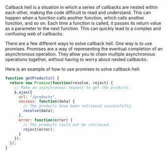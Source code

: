 Callback hell is a situation in which a series of callbacks are nested within each other, making the code difficult to read and understand. This can happen when a function calls another function, which calls another function, and so on. Each time a function is called, it passes its return value as a parameter to the next function. This can quickly lead to a complex and confusing web of callbacks.

There are a few different ways to solve callback hell. One way is to use promises. Promises are a way of representing the eventual completion of an asynchronous operation. They allow you to chain multiple asynchronous operations together, without having to worry about nested callbacks.

Here is an example of how to use promises to solve callback hell:


```javascript
function getProducts() {
  return new Promise(function(resolve, reject) {
    // Make an asynchronous request to get the products.
    $.ajax({
      url: "/products",
      success: function(data) {
        // The products have been retrieved successfully.
        resolve(data);
      },
      error: function(error) {
        // The products could not be retrieved.
        reject(error);
      }
    });
  });
}
```
